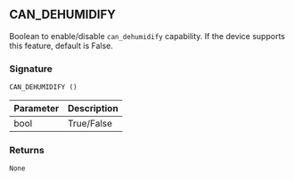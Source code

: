 ## CAN\_DEHUMIDIFY

Boolean to enable/disable `can_dehumidify` capability. If the device supports this feature, default is False.


### Signature

`CAN_DEHUMIDIFY ()`


| Parameter | Description |
| --- | --- |
| bool | True/False |

### Returns

`None`
